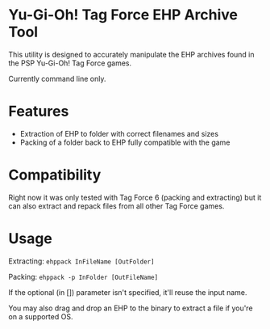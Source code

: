 # Yu-Gi-Oh! Tag Force EHP Archive Tool
This utility is designed to accurately manipulate the EHP archives found in the PSP Yu-Gi-Oh! Tag Force games.

Currently command line only.

# Features
- Extraction of EHP to folder with correct filenames and sizes
- Packing of a folder back to EHP fully compatible with the game

# Compatibility
Right now it was only tested with Tag Force 6 (packing and extracting) but it can also extract and repack files from all other Tag Force games.

# Usage
Extracting: `ehppack InFileName [OutFolder]`

Packing: `ehppack -p InFolder [OutFileName]`

If the optional (in []) parameter isn't specified, it'll reuse the input name.

You may also drag and drop an EHP to the binary to extract a file if you're on a supported OS.
